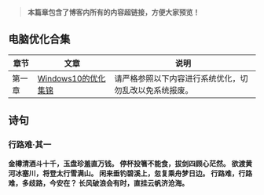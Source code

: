 > **本篇章包含了博客内所有的内容超链接，方便大家预览！**

## 电脑优化合集

章节 | 文章 | 说明
--- | --- | ---
第一章 | [Windows10的优化集锦](https://diyingisader.github.io/zang_diying.github.io/post/dian-nao-you-hua--Windows10-de-you-hua-ji-jin.html)  | 请严格参照以下内容进行系统优化，切勿乱改以免系统报废。

## 诗句
### 行路难·其一
**金樽清酒斗十千，玉盘珍羞直万钱。
停杯投箸不能食，拔剑四顾心茫然。
欲渡黄河冰塞川，将登太行雪满山。
闲来垂钓碧溪上，忽复乘舟梦日边。
行路难，行路难，多歧路，今安在？
长风破浪会有时，直挂云帆济沧海。**